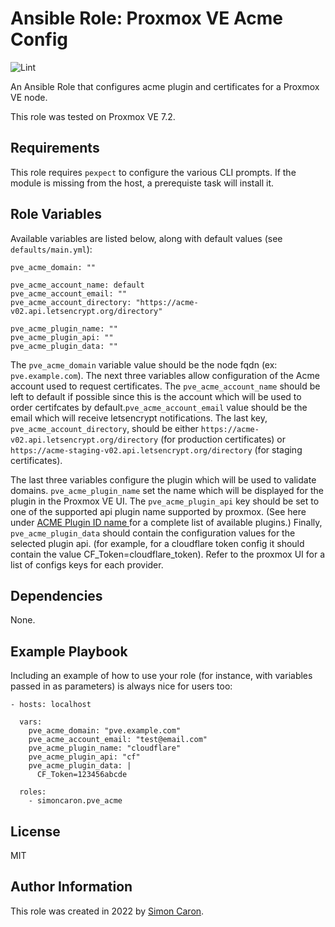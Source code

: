 Ansible Role: Proxmox VE Acme Config
=========

![Lint](https://github.com/simoncaron/ansible-role-pve_acme/actions/workflows/lint.yml/badge.svg)

An Ansible Role that configures acme plugin and certificates for a Proxmox VE node. 

This role was tested on Proxmox VE 7.2.

Requirements
------------

This role requires `pexpect` to configure the various CLI prompts. If the module is missing from the host, a prerequiste task will install it.

Role Variables
--------------

Available variables are listed below, along with default values (see `defaults/main.yml`):

    pve_acme_domain: ""

    pve_acme_account_name: default
    pve_acme_account_email: ""
    pve_acme_account_directory: "https://acme-v02.api.letsencrypt.org/directory"

    pve_acme_plugin_name: ""
    pve_acme_plugin_api: ""
    pve_acme_plugin_data: ""

The `pve_acme_domain` variable value should be the node fqdn (ex: `pve.example.com`). The next three variables allow configuration of the Acme account used to request certificates. The `pve_acme_account_name` should be left to default if possible since this is the account which will be used to order certifcates by default.`pve_acme_account_email` value should be the email which will receive letsencrypt notifications. The last key, `pve_acme_account_directory`, should be either `https://acme-v02.api.letsencrypt.org/directory` (for production certificates) or `https://acme-staging-v02.api.letsencrypt.org/directory` (for staging certificates).

The last three variables configure the plugin which will be used to validate domains. `pve_acme_plugin_name` set the name which will be displayed for the plugin in the Proxmox VE UI. The `pve_acme_plugin_api` key should be set to one of the supported api plugin name supported by proxmox. (See here under [ACME Plugin ID name ](https://pve.proxmox.com/pve-docs/pvenode.1.html) for a complete list of available plugins.) Finally, `pve_acme_plugin_data` should contain the configuration values for the selected plugin api. (for example, for a cloudflare token config it should contain the value CF_Token=cloudflare_token). Refer to the proxmox UI for a list of configs keys for each provider.

Dependencies
------------

None.

Example Playbook
----------------

Including an example of how to use your role (for instance, with variables passed in as parameters) is always nice for users too:

    - hosts: localhost

      vars:
        pve_acme_domain: "pve.example.com"
        pve_acme_account_email: "test@email.com"
        pve_acme_plugin_name: "cloudflare"
        pve_acme_plugin_api: "cf"
        pve_acme_plugin_data: |
          CF_Token=123456abcde

      roles:
        - simoncaron.pve_acme

License
-------

MIT

Author Information
------------------

This role was created in 2022 by [Simon Caron](https://simoncaron.com/).
